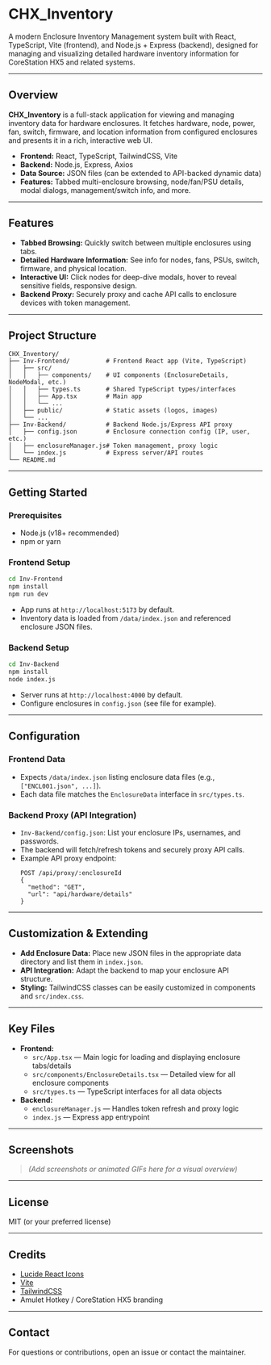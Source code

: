 # CHX_Inventory

A modern Enclosure Inventory Management system built with React, TypeScript, Vite (frontend), and Node.js + Express (backend), designed for managing and visualizing detailed hardware inventory information for CoreStation HX5 and related systems.

---

## Overview

**CHX_Inventory** is a full-stack application for viewing and managing inventory data for hardware enclosures. It fetches hardware, node, power, fan, switch, firmware, and location information from configured enclosures and presents it in a rich, interactive web UI.

- **Frontend:** React, TypeScript, TailwindCSS, Vite
- **Backend:** Node.js, Express, Axios
- **Data Source:** JSON files (can be extended to API-backed dynamic data)
- **Features:** Tabbed multi-enclosure browsing, node/fan/PSU details, modal dialogs, management/switch info, and more.

---

## Features

- **Tabbed Browsing:** Quickly switch between multiple enclosures using tabs.
- **Detailed Hardware Information:** See info for nodes, fans, PSUs, switch, firmware, and physical location.
- **Interactive UI:** Click nodes for deep-dive modals, hover to reveal sensitive fields, responsive design.
- **Backend Proxy:** Securely proxy and cache API calls to enclosure devices with token management.

---

## Project Structure

```
CHX_Inventory/
├── Inv-Frontend/          # Frontend React app (Vite, TypeScript)
│   ├── src/
│   │   ├── components/    # UI components (EnclosureDetails, NodeModal, etc.)
│   │   ├── types.ts       # Shared TypeScript types/interfaces
│   │   ├── App.tsx        # Main app
│   │   └── ...
│   ├── public/            # Static assets (logos, images)
│   └── ...
├── Inv-Backend/           # Backend Node.js/Express API proxy
│   ├── config.json        # Enclosure connection config (IP, user, etc.)
│   ├── enclosureManager.js# Token management, proxy logic
│   └── index.js           # Express server/API routes
└── README.md
```

---

## Getting Started

### Prerequisites

- Node.js (v18+ recommended)
- npm or yarn

### Frontend Setup

```sh
cd Inv-Frontend
npm install
npm run dev
```
- App runs at `http://localhost:5173` by default.
- Inventory data is loaded from `/data/index.json` and referenced enclosure JSON files.

### Backend Setup

```sh
cd Inv-Backend
npm install
node index.js
```
- Server runs at `http://localhost:4000` by default.
- Configure enclosures in `config.json` (see file for example).

---

## Configuration

### Frontend Data

- Expects `/data/index.json` listing enclosure data files (e.g., `["ENCL001.json", ...]`).
- Each data file matches the `EnclosureData` interface in `src/types.ts`.

### Backend Proxy (API Integration)

- `Inv-Backend/config.json`: List your enclosure IPs, usernames, and passwords.
- The backend will fetch/refresh tokens and securely proxy API calls.
- Example API proxy endpoint:
  ```
  POST /api/proxy/:enclosureId
  {
    "method": "GET",
    "url": "api/hardware/details"
  }
  ```

---

## Customization & Extending

- **Add Enclosure Data:** Place new JSON files in the appropriate data directory and list them in `index.json`.
- **API Integration:** Adapt the backend to map your enclosure API structure.
- **Styling:** TailwindCSS classes can be easily customized in components and `src/index.css`.

---

## Key Files

- **Frontend:**
  - `src/App.tsx` — Main logic for loading and displaying enclosure tabs/details
  - `src/components/EnclosureDetails.tsx` — Detailed view for all enclosure components
  - `src/types.ts` — TypeScript interfaces for all data objects
- **Backend:**
  - `enclosureManager.js` — Handles token refresh and proxy logic
  - `index.js` — Express app entrypoint

---

## Screenshots

> _(Add screenshots or animated GIFs here for a visual overview)_

---

## License

MIT (or your preferred license)

---

## Credits

- [Lucide React Icons](https://lucide.dev)
- [Vite](https://vitejs.dev/)
- [TailwindCSS](https://tailwindcss.com/)
- Amulet Hotkey / CoreStation HX5 branding

---

## Contact

For questions or contributions, open an issue or contact the maintainer.
